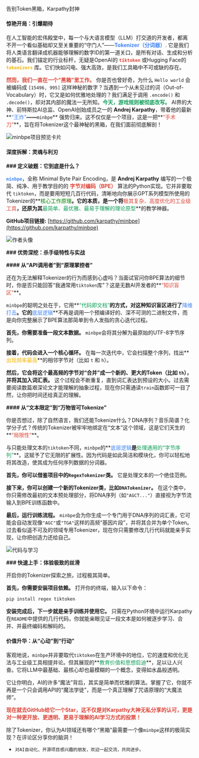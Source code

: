 告别Token黑箱，Karpathy封神

#### **惊艳开局：引爆期待**

在人工智能的宏伟殿堂中，每一个与大语言模型（LLM）打交道的开发者，都离不开一个看似基础却又至关重要的“守门人”——**<font color='#4285F4'>Tokenizer（分词器）</font>**. 它是我们将人类语言翻译成机器能够理解的数字ID的第一道关口，是所有对话、生成和分析的基石。我们锚定的行业标杆，无疑是OpenAI的 **<font color='#DB4437'>`tiktoken`</font>** 或Hugging Face的 **<font color='#F4B400'>`tokenizers`</font>** 库。它们快如闪电、强大高效，是我们工具箱中不可或缺的存在。

**<font color='#DB4437'>然而，我们一直在一个“黑箱”里工作。</font>** 你是否也曾好奇，为什么 `Hello world` 会被编码成 `[15496, 995]` 这样神秘的数字？当遇到一个从未见过的词（Out-of-Vocabulary）时，它又是如何优雅地处理的？我们满足于调用 `.encode()` 和 `.decode()`，却对其内部的魔法一无所知。**<font color='#0F9D58'>今天，游戏规则被彻底改写。</font>** AI界的大神、前特斯拉AI总监、OpenAI创始成员之一的 **Andrej Karpathy**，带着他的最新**<font color='#4285F4'>“王炸”</font>**——**`minbpe`** 强势归来。这不仅仅是一个项目，这是一把**<font color='#DB4437'>“手术刀”</font>**，旨在将Tokenizer这个最神秘的黑箱，在我们面前彻底解剖！

![minbpe项目预览卡片](https://opengraph.githubassets.com/1/karpathy/minbpe)

#### **深度拆解：灵魂与利刃**

**### 定义破题：它到底是什么？**

**<font color='#4285F4'>`minbpe`</font>**，全称 Minimal Byte Pair Encoding，是 **Andrej Karpathy** 编写的一个极简、纯净、用于教学目的的 **<font color='#DB4437'>字节对编码（BPE）</font>** 算法的Python实现。它并非要取代 `tiktoken`，而是要用短短几百行代码，清晰地向你展示GPT系列模型所使用的Tokenizer的**<font color='green'>核心工作原理</font>**。它的本质，是一个将**<font color='#DB4437'>极其复杂、高度优化的工业级工具</font>**，还原为其**<font color='#0F9D58'>最简单、最优雅、最易于理解的理论原型</font>**的教学神器。

**GitHub项目链接:** [https://github.com/karpathy/minbpe](https://github.com/karpathy/minbpe)

![作者头像](https://github.com/karpathy.png)

**### 优势深挖：杀手级特性与实战**

**#### 从“API调用者”到“原理掌控者”**

还在为无法解释Tokenizer的行为而感到心虚吗？当面试官问你BPE算法的细节时，你是否只能回答“我通常用`tiktoken`库”？这是无数AI开发者的**<font color='#DB4437'>“知识盲区”</font>**。

`minbpe`的聪明之处在于，它用**<font color='#0F9D58'>“代码即文档”</font>**的方式，对这种知识盲区进行了**<font color='#4285F4'>降维打击</font>**。它的**<font color='#4285F4'>底层逻辑</font>**不再是调用一个预编译好的、深不可测的二进制文件，而是向你完整展示了BPE算法那简单到令人发指的贪心迭代过程。

**首先，你需要准备一段文本数据。** `minbpe`会将其分解为最原始的UTF-8字节序列。

**接着，代码会进入一个核心循环。** 在每一次迭代中，它会扫描整个序列，找出**<font color='#F4B400'>出现频率最高</font>**的相邻字节对（比如 `t` 和 `h`）。

**然后，它会将这个最高频的字节对“合并”成一个新的、更大的Token（比如 `th`），并将其加入词汇表。** 这个过程会不断重复，直到词汇表达到预设的大小。过去需要阅读数篇艰深论文才能理解的抽象过程，现在你只需通读`train`函数即可一目了然，让你把时间还给真正的理解。

**#### 从“文本限定”到“万物皆可Tokenize”**

你是否想过，除了自然语言，我们还能Tokenize什么？DNA序列？音乐简谱？化学分子式？传统的Tokenizer被牢牢地绑定在“文本”这个领域，这是它们天生的**<font color='#DB4437'>“局限性”</font>**。

与只能处理文本的`tiktoken`不同，`minbpe`的**<font color='#4285F4'>底层逻辑</font>**是**<font color='#0F9D58'>处理通用的“字节序列”</font>**。这赋予了它无限的扩展性。因为代码是如此简洁和模块化，你可以轻松地将其改造，使其成为任何序列数据的分词器。

**首先，你可以借鉴项目中的`RegexTokenizer`类。** 它是处理文本的一个绝佳范例。

**接下来，你可以创建一个新的Tokenizer类，比如`DNATokenizer`。** 在这个类中，你只需修改最初的文本预处理部分，将DNA序列（如`"AGCT..."`）直接视为字节流输入到BPE训练函数中。

**最后，运行训练流程。** `minbpe`会为你生成一个专门用于DNA序列的词汇表，它可能会自动发现像`"AGC"`或`"TGA"`这样的高频“基因片段”，并将其合并为单个Token。过去看似遥不可及的领域专用Tokenizer，现在你只需要修改几行代码就能亲手实现，让你把创造力还给自己。

![代码与学习](https://source.unsplash.com/800x450/?code,learning,clarity)

**### 快速上手：体验极致的丝滑**

开启你的Tokenizer探索之旅，过程极其简单。

**首先，你需要安装项目依赖。** 打开你的终端，输入以下命令：
```bash
pip install regex tiktoken
```
**安装完成后，下一步就是亲手训练并使用它。** 只需在Python环境中运行Karpathy在`README`中提供的几行代码，你就能亲眼见证一段文本是如何被逐步学习、合并、并最终编码和解码的。

#### **价值升华：从“心动”到“行动”**

客观地说，`minbpe`并非要取代`tiktoken`在生产环境中的地位，它的速度和优化无法与工业级工具相提并论。但其展现的**<font color='#0F9D58'>教育价值和思想启迪</font>**，足以让人兴奋。它将LLM中最基础、最核心却也最模糊的一个概念，变得如水晶般透明。

它让你明白，AI的许多“魔法”背后，其实是简单而优雅的算法。掌握了它，你就不再是一个只会调用API的“魔法学徒”，而是一个真正理解了咒语原理的“大魔法师”。

**<font color='#DB4337'>现在就去GitHub给它一个Star，这不仅是对Karpathy大神无私分享的认可，更是对一种更开放、更透明、更易于理解的AI学习方式的投票！</font>**

除了Tokenizer，你认为AI领域还有哪个“黑箱”最需要一个像`minbpe`这样的极简实现？在评论区分享你的脑洞！

- `对AI自动化、开源项目感兴趣的朋友，欢迎一起交流，共同进步。`